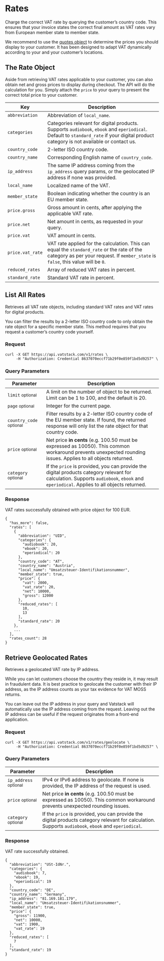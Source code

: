 # Rates

Charge the correct VAT rate by querying the customer’s country code. This ensures that your invoice states the correct final amount as VAT rates vary from European member state to member state.

We recommend to use the [quotes object](https://vatstack.com/docs/quotes) to determine the prices you should display to your customer. It has been designed to adapt VAT dynamically according to your and your customer’s locations.

## The Rate Object

Aside from retrieving VAT rates applicable to your customer, you can also obtain net and gross prices to display during checkout. The API will do the calculation for you. Simply attach the `price` to your query to present the correct total price to your customer.

| Key | Description |
| --- | --- |
| `abbreviation` | Abbreviation of `local_name`. |
| `categories` | Categories relevant for digital products. Supports `audiobook`, `ebook` and `eperiodical`. Default to `standard_rate` if your digital product category is not available or contact us. |
| `country_code` | 2-letter ISO country code. |
| `country_name` | Corresponding English name of `country_code`. |
| `ip_address` | The same IP address coming from the `ip_address` query params, or the geolocated IP address if none was provided. |
| `local_name` | Localized name of the VAT. |
| `member_state` | Boolean indicating whether the country is an EU member state. |
| `price.gross` | Gross amount in cents, after applying the applicable VAT rate. |
| `price.net` | Net amount in cents, as requested in your query. |
| `price.vat` | VAT amount in cents. |
| `price.vat_rate` | VAT rate applied for the calculation. This can equal the `standard_rate` or the rate of the category as per your request. If `member_state` is `false`, this value will be `0`. |
| `reduced_rates` | Array of reduced VAT rates in percent. |
| `standard_rate` | Standard VAT rate in percent. |

## List All Rates

Retrieves all VAT rate objects, including standard VAT rates and VAT rates for digital products.

You can filter the results by a 2-letter ISO country code to only obtain the rate object for a specific member state. This method requires that you request a customer’s country code yourself.

### Request

```
curl -X GET https://api.vatstack.com/v1/rates \
     -H "Authorization: Credential 8637070eccf71b29f0e859f1bd5d9257" \
```

### Query Parameters

| Parameter | Description |
| --- | --- |
| `limit` <small>optional</small> | A limit on the number of object to be returned. Limit can be 1 to 100, and the default is 20. |
| `page` <small>optional</small> | Integer for the current page. |
| `country_code` <small>optional</small> | Filter results by a 2-letter ISO country code of the EU member state. If found, the returned response will only list the rate object for that country code. |
| `price` <small>optional</small> | Net price **in cents** (e.g. 100.50 must be expressed as 10050). This common workaround prevents unexpected rounding issues. Applies to all objects returned. |
| `category` <small>optional</small> | If the `price` is provided, you can provide the digital products category relevant for calculation. Supports `audiobook`, `ebook` and `eperiodical`. Applies to all objects returned. |

### Response

VAT rates successfully obtained with price object for 100 EUR.

```
{
  "has_more": false,
  "rates": [
    {
      "abbreviation": "UID",
      "categories": {
        "audiobook": 20,
        "ebook": 20,
        "eperiodical": 20
      },
      "country_code": "AT",
      "country_name": "Austria",
      "local_name": "Umsatzsteuer-Identifikationsnummer",
      "member_state": true,
      "price": {
        "vat": 2000,
        "vat_rate": 20,
        "net": 10000,
        "gross": 12000
      },
      "reduced_rates": [
        10,
        13
      ],
      "standard_rate": 20
    },
    ...
  ],
  "rates_count": 28
}
```

## Retrieve Geolocated Rates

Retrieves a geolocated VAT rate by IP address.

While you can let customers choose the country they reside in, it may result in fraudulent data. It is best practice to geolocate the customer with their IP address, as the IP address counts as your tax evidence for VAT MOSS returns.

You can leave out the IP address in your query and Vatstack will automatically use the IP address coming from the request. Leaving out the IP address can be useful if the request originates from a front-end application.

### Request

```
curl -X GET https://api.vatstack.com/v1/rates/geolocate \
     -H "Authorization: Credential 8637070eccf71b29f0e859f1bd5d9257" \
```

### Query Parameters

| Parameter | Description |
| --- | --- |
| `ip_address` <small>optional</small> | IPv4 or IPv6 address to geolocate. If none is provided, the IP address of the request is used. |
| `price` <small>optional</small> | Net price **in cents** (e.g. 100.50 must be expressed as 10050). This common workaround prevents unexpected rounding issues. |
| `category` <small>optional</small> | If the `price` is provided, you can provide the digital products category relevant for calculation. Supports `audiobook`, `ebook` and `eperiodical`. |

### Response

VAT rate successfully obtained.

```
{
  "abbreviation": "USt-IdNr.",
  "categories": {
    "audiobook": 7,
    "ebook": 19,
    "eperiodical": 19
  },
  "country_code": "DE",
  "country_name": "Germany",
  "ip_address": "81.169.181.179",
  "local_name": "Umsatzsteuer-Identifikationsnummer",
  "member_state": true,
  "price": {
    "gross": 11900,
    "net": 10000,
    "vat": 1900,
    "vat_rate": 19
  },
  "reduced_rates": [
    7
  ],
  "standard_rate": 19
}
```
